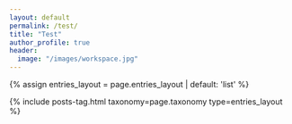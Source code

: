 ```yaml
---
layout: default
permalink: /test/
title: "Test"
author_profile: true
header:
  image: "/images/workspace.jpg"
---
```


{% assign entries_layout = page.entries_layout | default: 'list' %}
<div class="entries-{{ entries_layout }}">
  {% include posts-tag.html taxonomy=page.taxonomy type=entries_layout %}
</div>
